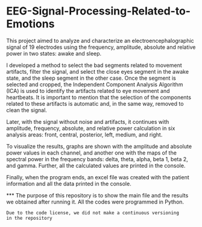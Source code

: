 # EEG-Signal-Processing-Related-to-Emotions

This project aimed to analyze and characterize an electroencephalographic signal of 19 electrodes using 
the frequency, amplitude, absolute and relative power in two states: awake and sleep.

I developed a method to select the bad segments related to movement artifacts, filter the signal, and 
select the close eyes segment in the awake state, and the sleep segment in the other case. Once the 
segment is selected and cropped, the Independent Component Analysis Algorithm (ICA) is used to identify 
the artifacts related to eye movement and heartbeats. It is important to mention that the selection of 
the components related to these artifacts is automatic and, in the same way, removed to clean the signal.

Later, with the signal without noise and artifacts, it continues with amplitude, frequency, absolute, and 
relative power calculation in six analysis areas: front, central, posterior, left, medium, and right.

To visualize the results, graphs are shown with the amplitude and absolute power values in each channel, 
and another one with the maps of the spectral power in the frequency bands: delta, theta, alpha, beta 1, 
beta 2, and gamma. Further, all the calculated values ​​are printed in the console.

Finally, when the program ends, an excel file was created with the patient information and all the data 
printed in the console.


*** The purpose of this repository is to show the main file and the results we obtained after running it.
    All the codes were programmed in Python.
    
    Due to the code license, we did not make a continuous versioning 
    in the repository
